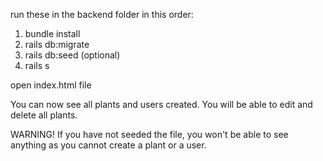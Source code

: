 run these in the backend folder in this order:
1) bundle install
2) rails db:migrate
3) rails db:seed (optional)
4) rails s

open index.html file

You can now see all plants and users created.
You will be able to edit and delete all plants.

WARNING! If you have not seeded the file, you won't be able to see anything as you cannot create a plant or a user.